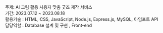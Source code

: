 주제: AI 그림 활용 사용자 맞춤 굿즈 제작 서비스  </br>
기간: 2023.07.12 ~ 2023.08.18 </br>
활용기술 : HTML, CSS, JavaScript, Node.js, Express.js, MySQL, 아임포트 API </br>
담당역할 : Database 설계 및 구현 , Front-end  </br>

